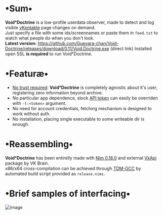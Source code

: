 # •Sum•
__Void°Doctrine__ is a low-profile userdata observer, made to detect and log visible [vKontakte](https://vk.com) page changes on demand.  
Just specify a file with some ids/screennames or paste them in `feed.txt` to watch what people do when you don't look.  
__Latest version:__ https://github.com/Guevara-chan/Void-Doctrine/releases/download/0.11/Void.Doctrine.exe (direct link)
Installed open SSL __is required__ to run Void°Doctrine.

# •Featuræ•
* <u>No trust required</u>: __Void°Doctrine__ is completely agnostic about it's user, registering zero information beyond archive.
* No particular app dependence, stock [API token](https://vk.com/dev/access_token) can easily be overriden with `-t:<token>` argument.
* No need for account credentials, fetching mechanism is designed to work without auth.
* No installation, placing single executable to some writeable dir is enough.

# •Reassembling•
__Void°Doctrine__ has been entirelly made with [Nim 0.18.0](https://nim-lang.org) and external [VkApi](https://github.com/vk-brain/nimvkapi) package by VK Brain.  
x86/x64 cross-compilation can be achieved through [TDM-GCC](http://tdm-gcc.tdragon.net/download) by automated build script provided as `release.nims`.

# •Brief samples of interfacing•
![image](https://user-images.githubusercontent.com/8768470/44452452-3ccb4c80-a5ff-11e8-9117-ff442670b4fc.png)
